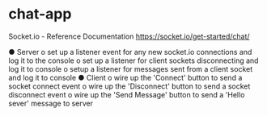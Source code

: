 # chat-app

Socket.io - Reference Documentation
https://socket.io/get-started/chat/ 

●	Server
o	set up a listener event for any new socket.io connections and log it to the console
o	set up a listener for client sockets disconnecting and log it to console
o	setup a listener for messages sent from a client socket and log it to console
●	Client
o	wire up the 'Connect' button to send a socket connect event
o	wire up the 'Disconnect' button to send a socket disconnect event
o	wire up the 'Send Message' button to send a 'Hello sever' message to server
